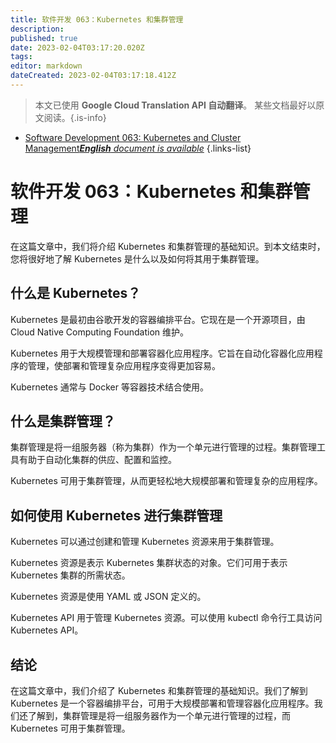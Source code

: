 ```yaml
---
title: 软件开发 063：Kubernetes 和集群管理
description: 
published: true
date: 2023-02-04T03:17:20.020Z
tags: 
editor: markdown
dateCreated: 2023-02-04T03:17:18.412Z
---
```


> 本文已使用 **Google Cloud Translation API 自动翻译**。
某些文档最好以原文阅读。{.is-info}



- [Software Development 063: Kubernetes and Cluster Management***English** document is available*](/en/Knowledge-base/Software-Development/Learning/software-development-063-kubernetes-and-cluster-management)
{.links-list}


# 软件开发 063：Kubernetes 和集群管理

在这篇文章中，我们将介绍 Kubernetes 和集群管理的基础知识。到本文结束时，您将很好地了解 Kubernetes 是什么以及如何将其用于集群管理。

## 什么是 Kubernetes？

Kubernetes 是最初由谷歌开发的容器编排平台。它现在是一个开源项目，由 Cloud Native Computing Foundation 维护。

Kubernetes 用于大规模管理和部署容器化应用程序。它旨在自动化容器化应用程序的管理，使部署和管理复杂应用程序变得更加容易。

Kubernetes 通常与 Docker 等容器技术结合使用。

## 什么是集群管理？

集群管理是将一组服务器（称为集群）作为一个单元进行管理的过程。集群管理工具有助于自动化集群的供应、配置和监控。

Kubernetes 可用于集群管理，从而更轻松地大规模部署和管理复杂的应用程序。

## 如何使用 Kubernetes 进行集群管理

Kubernetes 可以通过创建和管理 Kubernetes 资源来用于集群管理。

Kubernetes 资源是表示 Kubernetes 集群状态的对象。它们可用于表示 Kubernetes 集群的所需状态。

Kubernetes 资源是使用 YAML 或 JSON 定义的。

Kubernetes API 用于管理 Kubernetes 资源。可以使用 kubectl 命令行工具访问 Kubernetes API。

## 结论

在这篇文章中，我们介绍了 Kubernetes 和集群管理的基础知识。我们了解到 Kubernetes 是一个容器编排平台，可用于大规模部署和管理容器化应用程序。我们还了解到，集群管理是将一组服务器作为一个单元进行管理的过程，而 Kubernetes 可用于集群管理。
